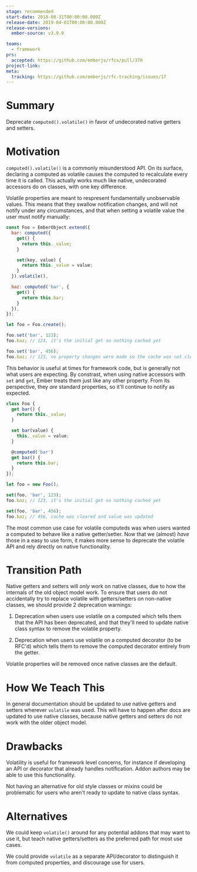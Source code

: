 ```yaml
---
stage: recommended
start-date: 2018-08-31T00:00:00.000Z
release-date: 2019-04-01T00:00:00.000Z
release-versions:
  ember-source: v3.9.0

teams:
  - framework
prs:
  accepted: https://github.com/emberjs/rfcs/pull/370
project-link:
meta:
  tracking: https://github.com/emberjs/rfc-tracking/issues/17
---
```


# Summary

Deprecate `computed().volatile()` in favor of undecorated native getters and
setters.

# Motivation

`computed().volatile()` is a commonly misunderstood API. On its surface,
declaring a computed as volatile causes the computed to recalculate every time
it is called. This actually works much like native, undecorated accessors do on
classes, with one key difference.

Volatile properties are meant to respresent fundamentally unobservable values.
This means that they swallow notification changes, and will not notify under any
circumstances, and that when setting a volatile value the user must notify
manually:

```js
const Foo = EmberObject.extend({
  bar: computed({
    get() {
      return this._value;
    }

    set(key, value) {
      return this._value = value;
    }
  }).volatile(),

  baz: computed('bar', {
    get() {
      return this.bar;
    }
  }),
});

let foo = Foo.create();

foo.set('bar', 123);
foo.baz; // 123, it's the initial get so nothing cached yet

foo.set('bar', 456);
foo.baz; // 123, no property changes were made so the cache was not cleared
```

This behavior is useful at times for framework code, but is generally not what
users are expecting. By constrast, when using native accessors with `set` and
`get`, Ember treats them just like any other property. From its perspective,
they _are_ standard properties, so it'll continue to notify as expected.

```js
class Foo {
  get bar() {
    return this._value;
  }

  set bar(value) {
    this._value = value;
  }

  @computed('bar')
  get baz() {
    return this.bar;
  }
});

let foo = new Foo();

set(foo, 'bar', 123);
foo.baz; // 123, it's the initial get so nothing cached yet

set(foo, 'bar', 456);
foo.baz; // 456, cache was cleared and value was updated
```

The most common use case for volatile computeds was when users wanted a computed
to behave like a native getter/setter. Now that we (almost) _have_ those in a
easy to use form, it makes more sense to deprecate the volatile API and rely
directly on native functionality.

# Transition Path

Native getters and setters will _only_ work on native classes, due to how the
internals of the old object model work. To ensure that users do not accidentally
try to replace volatile with getters/setters on non-native classes, we should
provide 2 deprecation warnings:

1. Deprecation when users use volatile on a computed which tells them that the
  API has been deprecated, and that they'll need to update native class syntax
  to remove the volatile property.

2. Deprecation when users use volatile on a computed decorator (to be RFC'd)
  which tells them to remove the computed decorator entirely from the getter.

Volatile properties will be removed once native classes are the default.

# How We Teach This

In general documentation should be updated to use native getters and setters
wherever `volatile` was used. This will have to happen after docs are updated to
use native classes, because native getters and setters do _not_ work with the
older object model.

# Drawbacks

Volatility is useful for framework level concerns, for instance if developing an
API or decorator that already handles notification. Addon authors may be able to
use this functionality.

Not having an alternative for old style classes or mixins could be problematic
for users who aren't ready to update to native class syntax.

# Alternatives

We could keep `volatile()` around for any potential addons that may want to use
it, but teach native getters/setters as the preferred path for most use cases.

We could provide `volatile` as a separate API/decorator to distinguish it from
computed properties, and discourage use for users.
